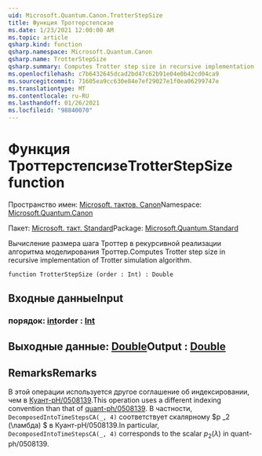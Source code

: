 ```yaml
---
uid: Microsoft.Quantum.Canon.TrotterStepSize
title: Функция Троттерстепсизе
ms.date: 1/23/2021 12:00:00 AM
ms.topic: article
qsharp.kind: function
qsharp.namespace: Microsoft.Quantum.Canon
qsharp.name: TrotterStepSize
qsharp.summary: Computes Trotter step size in recursive implementation of Trotter simulation algorithm.
ms.openlocfilehash: c7b6432645dcad2bd47c62b91e04e0b42cd04ca9
ms.sourcegitcommit: 71605ea9cc630e84e7ef29027e1f0ea06299747e
ms.translationtype: MT
ms.contentlocale: ru-RU
ms.lasthandoff: 01/26/2021
ms.locfileid: "98840070"
---
```

# <a name="trotterstepsize-function"></a><span data-ttu-id="aed7a-102">Функция Троттерстепсизе</span><span class="sxs-lookup"><span data-stu-id="aed7a-102">TrotterStepSize function</span></span>

<span data-ttu-id="aed7a-103">Пространство имен: [Microsoft. тактов. Canon](xref:Microsoft.Quantum.Canon)</span><span class="sxs-lookup"><span data-stu-id="aed7a-103">Namespace: [Microsoft.Quantum.Canon](xref:Microsoft.Quantum.Canon)</span></span>

<span data-ttu-id="aed7a-104">Пакет: [Microsoft. такт. Standard](https://nuget.org/packages/Microsoft.Quantum.Standard)</span><span class="sxs-lookup"><span data-stu-id="aed7a-104">Package: [Microsoft.Quantum.Standard](https://nuget.org/packages/Microsoft.Quantum.Standard)</span></span>


<span data-ttu-id="aed7a-105">Вычисление размера шага Троттер в рекурсивной реализации алгоритма моделирования Троттер.</span><span class="sxs-lookup"><span data-stu-id="aed7a-105">Computes Trotter step size in recursive implementation of Trotter simulation algorithm.</span></span>

```qsharp
function TrotterStepSize (order : Int) : Double
```


## <a name="input"></a><span data-ttu-id="aed7a-106">Входные данные</span><span class="sxs-lookup"><span data-stu-id="aed7a-106">Input</span></span>

### <a name="order--int"></a><span data-ttu-id="aed7a-107">порядок: [int](xref:microsoft.quantum.lang-ref.int)</span><span class="sxs-lookup"><span data-stu-id="aed7a-107">order : [Int](xref:microsoft.quantum.lang-ref.int)</span></span>





## <a name="output--double"></a><span data-ttu-id="aed7a-108">Выходные данные: [Double](xref:microsoft.quantum.lang-ref.double)</span><span class="sxs-lookup"><span data-stu-id="aed7a-108">Output : [Double](xref:microsoft.quantum.lang-ref.double)</span></span>



## <a name="remarks"></a><span data-ttu-id="aed7a-109">Remarks</span><span class="sxs-lookup"><span data-stu-id="aed7a-109">Remarks</span></span>

<span data-ttu-id="aed7a-110">В этой операции используется другое соглашение об индексировании, чем в [Куант-pH/0508139](https://arxiv.org/abs/quant-ph/0508139).</span><span class="sxs-lookup"><span data-stu-id="aed7a-110">This operation uses a different indexing convention than that of [quant-ph/0508139](https://arxiv.org/abs/quant-ph/0508139).</span></span> <span data-ttu-id="aed7a-111">В частности, `DecomposedIntoTimeStepsCA(_, 4)` соответствует скалярному $p _2 (\ламбда) $ в Куант-pH/0508139.</span><span class="sxs-lookup"><span data-stu-id="aed7a-111">In particular, `DecomposedIntoTimeStepsCA(_, 4)` corresponds to the scalar $p_2(\lambda)$ in quant-ph/0508139.</span></span>